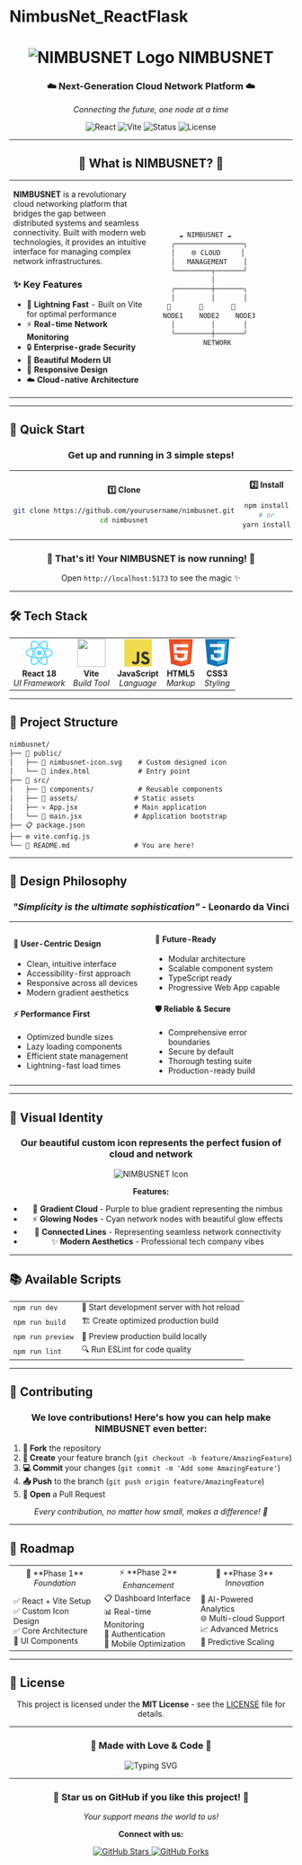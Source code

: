 # NimbusNet_ReactFlask
# <div align="center"><img src="./public/nimbusnet-icon.svg" alt="NIMBUSNET Logo" width="64" height="64"/> NIMBUSNET</div>

<div align="center">
  <h3>☁️ Next-Generation Cloud Network Platform ☁️</h3>
  <p><em>Connecting the future, one node at a time</em></p>
  
  <img src="https://img.shields.io/badge/React-18.x-61DAFB?style=for-the-badge&logo=react&logoColor=white" alt="React"/>
  <img src="https://img.shields.io/badge/Vite-5.x-646CFF?style=for-the-badge&logo=vite&logoColor=white" alt="Vite"/>
  <img src="https://img.shields.io/badge/Status-Active-00D4FF?style=for-the-badge" alt="Status"/>
  <img src="https://img.shields.io/badge/License-MIT-purple?style=for-the-badge" alt="License"/>
</div>

---

<div align="center">

## 🌟 **What is NIMBUSNET?** 🌟

</div>

<table align="center">
<tr>
<td width="50%">

**NIMBUSNET** is a revolutionary cloud networking platform that bridges the gap between distributed systems and seamless connectivity. Built with modern web technologies, it provides an intuitive interface for managing complex network infrastructures.

### ✨ **Key Features**
- 🚀 **Lightning Fast** - Built on Vite for optimal performance
- ⚡ **Real-time Network Monitoring**
- 🔒 **Enterprise-grade Security**
- 🎨 **Beautiful Modern UI**
- 📱 **Responsive Design**
- ☁️ **Cloud-native Architecture**

</td>
<td width="50%">

```ascii
      ☁️ NIMBUSNET ☁️
    ╭─────────────────╮
    │    🌐 CLOUD     │
    │   MANAGEMENT    │
    ╰─────────┬───────╯
              │
    ╭─────────┼───────╮
    │         │       │
   🔵       🔵       🔵
  NODE1    NODE2    NODE3
    │         │       │
    ╰─────────┼───────╯
            NETWORK
```

</td>
</tr>
</table>

---

## 🚀 **Quick Start**

<div align="center">

### Get up and running in 3 simple steps!

</div>

<table>
<tr>
<td align="center" width="33%">

**1️⃣ Clone**
```bash
git clone https://github.com/yourusername/nimbusnet.git
cd nimbusnet
```

</td>
<td align="center" width="33%">

**2️⃣ Install**
```bash
npm install
# or
yarn install
```

</td>
<td align="center" width="33%">

**3️⃣ Launch**
```bash
npm run dev
# or
yarn dev
```

</td>
</tr>
</table>

<div align="center">
  <h3>🎉 That's it! Your NIMBUSNET is now running! 🎉</h3>
  <p>Open <code>http://localhost:5173</code> to see the magic ✨</p>
</div>

---

## 🛠️ **Tech Stack**

<div align="center">

<table>
<tr>
<td align="center"><img src="https://raw.githubusercontent.com/devicons/devicon/master/icons/react/react-original.svg" width="50" height="50"/><br/><strong>React 18</strong><br/><em>UI Framework</em></td>
<td align="center"><img src="https://vitejs.dev/logo.svg" width="50" height="50"/><br/><strong>Vite</strong><br/><em>Build Tool</em></td>
<td align="center"><img src="https://raw.githubusercontent.com/devicons/devicon/master/icons/javascript/javascript-original.svg" width="50" height="50"/><br/><strong>JavaScript</strong><br/><em>Language</em></td>
<td align="center"><img src="https://raw.githubusercontent.com/devicons/devicon/master/icons/html5/html5-original.svg" width="50" height="50"/><br/><strong>HTML5</strong><br/><em>Markup</em></td>
<td align="center"><img src="https://raw.githubusercontent.com/devicons/devicon/master/icons/css3/css3-original.svg" width="50" height="50"/><br/><strong>CSS3</strong><br/><em>Styling</em></td>
</tr>
</table>

</div>

---

## 📁 **Project Structure**

```
nimbusnet/
├── 📁 public/
│   ├── 🎨 nimbusnet-icon.svg    # Custom designed icon
│   └── 📄 index.html            # Entry point
├── 📁 src/
│   ├── 📁 components/           # Reusable components
│   ├── 📁 assets/              # Static assets
│   ├── ⚛️ App.jsx              # Main application
│   └── 🚀 main.jsx             # Application bootstrap
├── 📋 package.json
├── ⚙️ vite.config.js
└── 📖 README.md                # You are here!
```

---

## 🎨 **Design Philosophy**

<div align="center">

### *"Simplicity is the ultimate sophistication"* - Leonardo da Vinci

</div>

<table>
<tr>
<td width="50%">

#### 🎯 **User-Centric Design**
- Clean, intuitive interface
- Accessibility-first approach  
- Responsive across all devices
- Modern gradient aesthetics

#### ⚡ **Performance First**
- Optimized bundle sizes
- Lazy loading components
- Efficient state management
- Lightning-fast load times

</td>
<td width="50%">

#### 🔮 **Future-Ready**
- Modular architecture
- Scalable component system
- TypeScript ready
- Progressive Web App capable

#### 🛡️ **Reliable & Secure**
- Comprehensive error boundaries
- Secure by default
- Thorough testing suite
- Production-ready build

</td>
</tr>
</table>

---

## 🌈 **Visual Identity**

<div align="center">

### Our beautiful custom icon represents the perfect fusion of cloud and network

<img src="./public/nimbusnet-icon.svg" alt="NIMBUSNET Icon" width="128" height="128"/>

**Features:**
- 🎨 **Gradient Cloud** - Purple to blue gradient representing the nimbus
- ⚡ **Glowing Nodes** - Cyan network nodes with beautiful glow effects
- 🔗 **Connected Lines** - Representing seamless network connectivity
- ✨ **Modern Aesthetics** - Professional tech company vibes

</div>

---

## 📚 **Available Scripts**

<table>
<tr>
<td><code>npm run dev</code></td>
<td>🚀 Start development server with hot reload</td>
</tr>
<tr>
<td><code>npm run build</code></td>
<td>🏗️ Create optimized production build</td>
</tr>
<tr>
<td><code>npm run preview</code></td>
<td>👀 Preview production build locally</td>
</tr>
<tr>
<td><code>npm run lint</code></td>
<td>🔍 Run ESLint for code quality</td>
</tr>
</table>

---

## 🤝 **Contributing**

<div align="center">

### We love contributions! Here's how you can help make NIMBUSNET even better:

</div>

1. **🍴 Fork** the repository
2. **🌿 Create** your feature branch (`git checkout -b feature/AmazingFeature`)
3. **💻 Commit** your changes (`git commit -m 'Add some AmazingFeature'`)
4. **📤 Push** to the branch (`git push origin feature/AmazingFeature`)
5. **🎉 Open** a Pull Request

<div align="center">
  <em>Every contribution, no matter how small, makes a difference! 💙</em>
</div>

---

## 🎯 **Roadmap**

<table>
<tr>
<td align="center">🎯 **Phase 1**<br/><em>Foundation</em></td>
<td align="center">⚡ **Phase 2**<br/><em>Enhancement</em></td>
<td align="center">🚀 **Phase 3**<br/><em>Innovation</em></td>
</tr>
<tr>
<td>
✅ React + Vite Setup<br/>
✅ Custom Icon Design<br/>
✅ Core Architecture<br/>
🔄 UI Components
</td>
<td>
📋 Dashboard Interface<br/>
📊 Real-time Monitoring<br/>
🔐 Authentication<br/>
📱 Mobile Optimization
</td>
<td>
🤖 AI-Powered Analytics<br/>
🌐 Multi-cloud Support<br/>
📈 Advanced Metrics<br/>
🔮 Predictive Scaling
</td>
</tr>
</table>

---

## 📄 **License**

<div align="center">

This project is licensed under the **MIT License** - see the [LICENSE](LICENSE) file for details.

---

### 💙 **Made with Love & Code** 💙

<img src="https://readme-typing-svg.herokuapp.com?font=Fira+Code&pause=1000&color=667EEA&center=true&vCenter=true&width=435&lines=Built+with+React+%2B+Vite;Designed+for+the+Future;Cloud+Networking+Made+Easy;NIMBUSNET+-+Connect+Everything" alt="Typing SVG" />

</div>

---

<div align="center">
  <h3>🌟 Star us on GitHub if you like this project! 🌟</h3>
  <p><em>Your support means the world to us!</em></p>
  
  **Connect with us:**
  
  <a href="https://github.com/yourusername/nimbusnet">
    <img src="https://img.shields.io/github/stars/yourusername/nimbusnet?style=social" alt="GitHub Stars"/>
  </a>
  <a href="https://github.com/yourusername/nimbusnet/fork">
    <img src="https://img.shields.io/github/forks/yourusername/nimbusnet?style=social" alt="GitHub Forks"/>
  </a>
</div>
